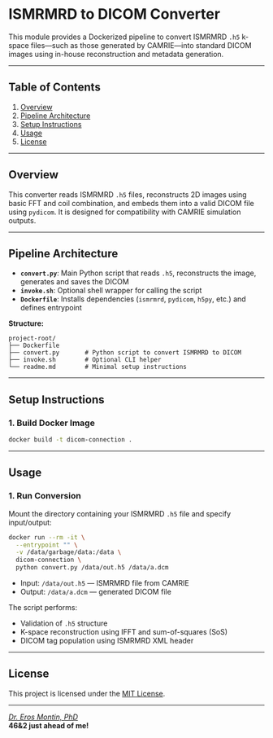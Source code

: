 # ISMRMRD to DICOM Converter

This module provides a Dockerized pipeline to convert ISMRMRD `.h5` k-space files—such as those generated by CAMRIE—into standard DICOM images using in-house reconstruction and metadata generation.

---

## Table of Contents

1. [Overview](#overview)  
2. [Pipeline Architecture](#pipeline-architecture)  
3. [Setup Instructions](#setup-instructions)  
4. [Usage](#usage)  
5. [License](#license)

---

## Overview

This converter reads ISMRMRD `.h5` files, reconstructs 2D images using basic FFT and coil combination, and embeds them into a valid DICOM file using `pydicom`. It is designed for compatibility with CAMRIE simulation outputs.

---

## Pipeline Architecture

- **`convert.py`**: Main Python script that reads `.h5`, reconstructs the image, generates and saves the DICOM
- **`invoke.sh`**: Optional shell wrapper for calling the script
- **`Dockerfile`**: Installs dependencies (`ismrmrd`, `pydicom`, `h5py`, etc.) and defines entrypoint

**Structure:**

```
project-root/
├── Dockerfile
├── convert.py       # Python script to convert ISMRMRD to DICOM
├── invoke.sh        # Optional CLI helper
└── readme.md        # Minimal setup instructions
```

---

## Setup Instructions

### 1. Build Docker Image

```bash
docker build -t dicom-connection .
```

---

## Usage

### 1. Run Conversion

Mount the directory containing your ISMRMRD `.h5` file and specify input/output:

```bash
docker run --rm -it \
  --entrypoint "" \
  -v /data/garbage/data:/data \
  dicom-connection \
  python convert.py /data/out.h5 /data/a.dcm
```

- Input: `/data/out.h5` — ISMRMRD file from CAMRIE
- Output: `/data/a.dcm` — generated DICOM file

The script performs:
- Validation of `.h5` structure
- K-space reconstruction using IFFT and sum-of-squares (SoS)
- DICOM tag population using ISMRMRD XML header

---

## License

This project is licensed under the [MIT License](LICENSE).

---

[*Dr. Eros Montin, PhD*](http://me.biodimensional.com)  
**46&2 just ahead of me!**
